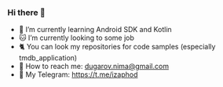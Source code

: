 ### Hi there 👋

- 🌱  I’m currently learning Android SDK and Kotlin
- :cat:  I’m currently looking to some job
- :cat2:  You can look my repositories for code samples (especially tmdb_application)
- :email:  How to reach me: dugarov.nima@gmail.com
- :memo: My Telegram: https://t.me/izaphod
<!--
**izaphod/izaphod** is a ✨ _special_ ✨ repository because its `README.md` (this file) appears on your GitHub profile.

Here are some ideas to get you started:

- 🔭 I’m currently working on ...
- 🌱 I’m currently learning ...
- 👯 I’m looking to collaborate on ...
- 🤔 I’m looking for help with ...
- 💬 Ask me about ...
- 📫 How to reach me: ...
- 😄 Pronouns: ...
- ⚡ Fun fact: ...
-->
